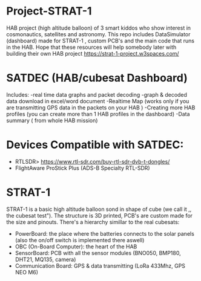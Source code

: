 # Project-STRAT-1
HAB project (high altitude balloon) of 3 smart kiddos who show interest in cosmonautics, satellites and astronomy.
This repo includes DataSimulator (dashboard) made for STRAT-1 , custom PCB's and the main code that runs in the HAB.
Hope that these resources will help somebody later with building their own HAB project
https://strat-1-project.w3spaces.com/

# SATDEC (HAB/cubesat Dashboard)
Includes:
 -real time data graphs and packet decoding
 -graph & decoded data download in excel/word document
 -Realtime Map (works only if you are transmitting GPS data in the packets on your HAB )
 -Creating more HAB profiles (you can create more than 1 HAB profiles in the dashboard)
 -Data summary ( from whole HAB mission)

# Devices Compatible with SATDEC:
  - RTLSDR> https://www.rtl-sdr.com/buy-rtl-sdr-dvb-t-dongles/
  - FlightAware ProStick Plus (ADS-B Specialty RTL-SDR)

# STRAT-1
STRAT-1 is a basic high altitude balloon sond in shape of cube (we call it ,, the cubesat test"). The structure is 3D printed, PCB's are custom made for the size and pinouts. There's a hierarchy simillar to the real cubesats:
 - PowerBoard: the place where the batteries connects to the solar panels (also the on/off switch is implemented there aswell)
 - OBC (On-Board Computer): the heart of the HAB
 - SensorBoard: PCB with all the sensor modules (BNO050, BMP180, DHT21, MQ135, camera)
 - Communication Board: GPS & data transmitting (LoRa 433Mhz, GPS NEO M6)
 
